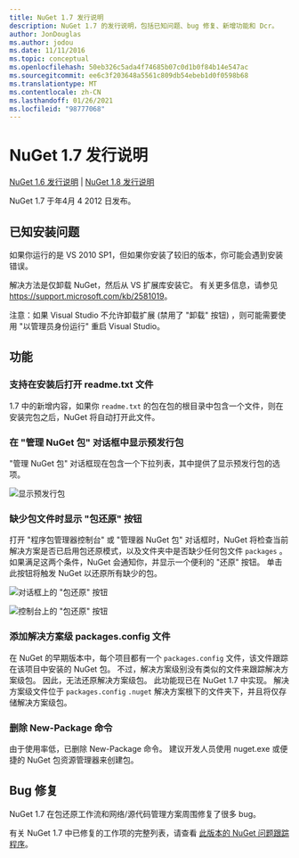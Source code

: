 ```yaml
---
title: NuGet 1.7 发行说明
description: NuGet 1.7 的发行说明，包括已知问题、bug 修复、新增功能和 Dcr。
author: JonDouglas
ms.author: jodou
ms.date: 11/11/2016
ms.topic: conceptual
ms.openlocfilehash: 50eb326c5ada4f74685b07c0d1b0f84b14e547ac
ms.sourcegitcommit: ee6c3f203648a5561c809db54ebeb1d0f0598b68
ms.translationtype: MT
ms.contentlocale: zh-CN
ms.lasthandoff: 01/26/2021
ms.locfileid: "98777068"
---
```

# <a name="nuget-17-release-notes"></a>NuGet 1.7 发行说明

[NuGet 1.6 发行说明](../release-notes/nuget-1.6.md)  | [NuGet 1.8 发行说明](../release-notes/nuget-1.8.md)

NuGet 1.7 于年4月 4 2012 日发布。

## <a name="known-installation-issue"></a>已知安装问题
如果你运行的是 VS 2010 SP1，但如果你安装了较旧的版本，你可能会遇到安装错误。

解决方法是仅卸载 NuGet，然后从 VS 扩展库安装它。  有关更多信息，请参见<https://support.microsoft.com/kb/2581019>。

注意：如果 Visual Studio 不允许卸载扩展 (禁用了 "卸载" 按钮) ，则可能需要使用 "以管理员身份运行" 重启 Visual Studio。

## <a name="features"></a>功能

### <a name="support-opening-readmetxt-file-after-installation"></a>支持在安装后打开 readme.txt 文件
1.7 中的新增内容，如果你 `readme.txt` 的包在包的根目录中包含一个文件，则在安装完包之后，NuGet 将自动打开此文件。

### <a name="show-prerelease-packages-in-the-manage-nuget-packages-dialog"></a>在 "管理 NuGet 包" 对话框中显示预发行包
"管理 NuGet 包" 对话框现在包含一个下拉列表，其中提供了显示预发行包的选项。

![显示预发行包](./media/prerelease-dropdown.png)

### <a name="show-package-restore-button-when-package-files-are-missing"></a>缺少包文件时显示 "包还原" 按钮
打开 "程序包管理器控制台" 或 "管理器 NuGet 包" 对话框时，NuGet 将检查当前解决方案是否已启用包还原模式，以及文件夹中是否缺少任何包文件 `packages` 。 如果满足这两个条件，NuGet 会通知你，并显示一个便利的 "还原" 按钮。 单击此按钮将触发 NuGet 以还原所有缺少的包。

![对话框上的 "包还原" 按钮](./media/packagerestore-dialog.png)

![控制台上的 "包还原" 按钮](./media/packagerestore-console.png)

### <a name="add-solution-level-packagesconfig-file"></a>添加解决方案级 packages.config 文件
在 NuGet 的早期版本中，每个项目都有一个 `packages.config` 文件，该文件跟踪在该项目中安装的 NuGet 包。 不过，解决方案级别没有类似的文件来跟踪解决方案级包。 因此，无法还原解决方案级包。
此功能现已在 NuGet 1.7 中实现。 解决方案级文件位于 `packages.config` `.nuget` 解决方案根下的文件夹下，并且将仅存储解决方案级包。

### <a name="remove-new-package-command"></a>删除 New-Package 命令
由于使用率低，已删除 New-Package 命令。 建议开发人员使用 nuget.exe 或便捷的 NuGet 包资源管理器来创建包。

## <a name="bug-fixes"></a>Bug 修复
NuGet 1.7 在包还原工作流和网络/源代码管理方案周围修复了很多 bug。

有关 NuGet 1.7 中已修复的工作项的完整列表，请查看 [此版本的 NuGet 问题跟踪程序](http://nuget.codeplex.com/workitem/list/advanced?keyword=&status=Closed&type=All&priority=All&release=NuGet%201.7&assignedTo=All&component=All&sortField=Votes&sortDirection=Descending&page=0)。
